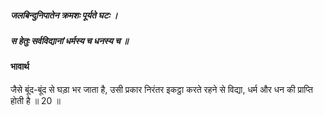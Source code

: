 ##### जलबिन्दुनिपातेन क्रमशः पूर्यते घटः ।
##### स हेतुः सर्वविद्यानां धर्मस्य च धनस्य च ॥

#### भावार्थ

जैसे बूंद-बूंद से घड़ा भर जाता है, उसी प्रकार निरंतर इकट्ठा करते रहने से विद्या, धर्म और धन की प्राप्ति होती है ॥ 20 ॥